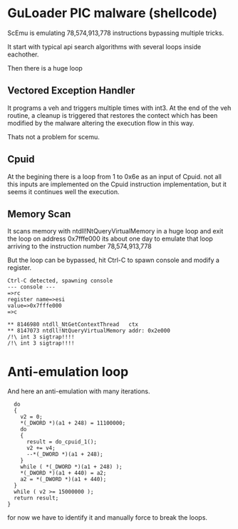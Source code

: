 # GuLoader PIC malware (shellcode)

ScEmu is emulating 78,574,913,778 instructions bypassing multiple tricks.

It start with typical api search algorithms with several loops inside eachother.

Then there is a huge loop 

## Vectored Exception Handler

It programs a veh and triggers multiple times with int3.
At the end of the veh routine, a cleanup is triggered that restores the contect which 
has been modified by the malware altering the execution flow in this way.

Thats not a problem for scemu.

## Cpuid

At the begining there is a loop from 1 to 0x6e as an input of Cpuid.
not all this inputs are implemented on the Cpuid instruction implementation, but it seems
it continues well the execution.

## Memory Scan

It scans memory with ntdll!NtQueryVirtualMemory in a huge loop and exit the loop on address 0x7fffe000
its about one day to emulate that loop arriving to the instruction number 78,574,913,778

But the loop can be bypassed, hit Ctrl-C to spawn console and modify a register.

```
Ctrl-C detected, spawning console
--- console ---
=>rc
register name=>esi
value=>0x7fffe000
=>c

** 8146980 ntdll_NtGetContextThread   ctx  
** 8147073 ntdll!NtQueryVirtualMemory addr: 0x2e000 
/!\ int 3 sigtrap!!!!
/!\ int 3 sigtrap!!!!
```

# Anti-emulation loop


And here an anti-emulation with many iterations.
```
  do
  {
    v2 = 0;
    *(_DWORD *)(a1 + 248) = 11100000;
    do
    {
      result = do_cpuid_1();
      v2 += v4;
      --*(_DWORD *)(a1 + 248);
    }
    while ( *(_DWORD *)(a1 + 248) );
    *(_DWORD *)(a1 + 440) = a2;
    a2 = *(_DWORD *)(a1 + 440);
  }
  while ( v2 >= 15000000 );
  return result;
}
```


for now we have to identify it and manually force to break the loops.





